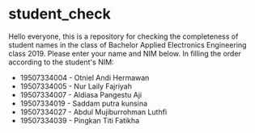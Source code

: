 # student_check
Hello everyone, this is a repository for checking the completeness of student names in the class of Bachelor Applied Electronics Engineering class 2019. Please enter your name and NIM below. In filling the order according to the student's NIM:
- 19507334004 - Otniel Andi Hermawan
- 19507334005 - Nur Laily Fajriyah
- 19507334007 - Aldiasa Pangestu Aji
- 19507334019 - Saddam putra kunsina
- 19507334027 - Abdul Mujiburrohman Luthfi
- 19507334039 - Pingkan Titi Fatikha
